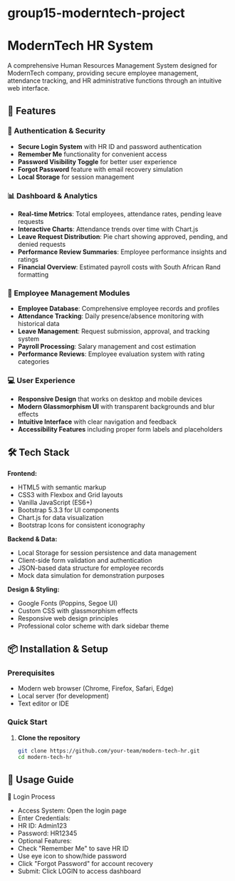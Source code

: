 # group15-moderntech-project

# ModernTech HR System

A comprehensive Human Resources Management System designed for ModernTech company, providing secure employee management, attendance tracking, and HR administrative functions through an intuitive web interface.

## 🚀 Features

### 🔐 Authentication & Security
- **Secure Login System** with HR ID and password authentication
- **Remember Me** functionality for convenient access
- **Password Visibility Toggle** for better user experience
- **Forgot Password** feature with email recovery simulation
- **Local Storage** for session management

### 📊 Dashboard & Analytics
- **Real-time Metrics**: Total employees, attendance rates, pending leave requests
- **Interactive Charts**: Attendance trends over time with Chart.js
- **Leave Request Distribution**: Pie chart showing approved, pending, and denied requests
- **Performance Review Summaries**: Employee performance insights and ratings
- **Financial Overview**: Estimated payroll costs with South African Rand formatting

### 👥 Employee Management Modules
- **Employee Database**: Comprehensive employee records and profiles
- **Attendance Tracking**: Daily presence/absence monitoring with historical data
- **Leave Management**: Request submission, approval, and tracking system
- **Payroll Processing**: Salary management and cost estimation
- **Performance Reviews**: Employee evaluation system with rating categories

### 💻 User Experience
- **Responsive Design** that works on desktop and mobile devices
- **Modern Glassmorphism UI** with transparent backgrounds and blur effects
- **Intuitive Interface** with clear navigation and feedback
- **Accessibility Features** including proper form labels and placeholders

## 🛠️ Tech Stack

**Frontend:**
- HTML5 with semantic markup
- CSS3 with Flexbox and Grid layouts
- Vanilla JavaScript (ES6+)
- Bootstrap 5.3.3 for UI components
- Chart.js for data visualization
- Bootstrap Icons for consistent iconography

**Backend & Data:**
- Local Storage for session persistence and data management
- Client-side form validation and authentication
- JSON-based data structure for employee records
- Mock data simulation for demonstration purposes

**Design & Styling:**
- Google Fonts (Poppins, Segoe UI)
- Custom CSS with glassmorphism effects
- Responsive web design principles
- Professional color scheme with dark sidebar theme

## 📦 Installation & Setup

### Prerequisites
- Modern web browser (Chrome, Firefox, Safari, Edge)
- Local server (for development)
- Text editor or IDE

### Quick Start
1. **Clone the repository**
   ```bash
   git clone https://github.com/your-team/modern-tech-hr.git
   cd modern-tech-hr

## 🎯 Usage Guide
🔑 Login Process
- Access System: Open the login page
- Enter Credentials:
- HR ID: Admin123
- Password: HR12345
- Optional Features:
- Check "Remember Me" to save HR ID
- Use eye icon to show/hide password
- Click "Forgot Password" for account recovery
- Submit: Click LOGIN to access dashboard   
